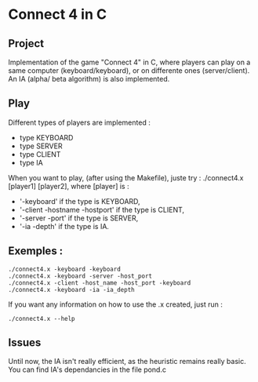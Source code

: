 Connect 4 in C
===============
Project
---------------

Implementation of the game "Connect 4" in C, where players can play on a same computer (keyboard/keyboard), or on differente ones (server/client). An IA (alpha/
beta algorithm) is also implemented.

Play
--------------

Different types of players are implemented : 

* type KEYBOARD
* type SERVER
* type CLIENT
* type IA

When you want to play, (after using the Makefile), juste try : ./connect4.x [player1] [player2], where [player] is :

* '-keyboard' if the type is KEYBOARD,
* '-client -hostname -hostport' if the type is CLIENT,
* '-server -port' if the type is SERVER,
* '-ia -depth' if the type is IA.

Exemples : 
-------------

	./connect4.x -keyboard -keyboard
	./connect4.x -keyboard -server -host_port
	./connect4.x -client -host_name -host_port -keyboard
	./connect4.x -keyboard -ia -ia_depth

If you want any information on how to use the .x created, just run :

	./connect4.x --help


Issues
-------------

Until now, the IA isn't really efficient, as the heuristic remains really basic. You can find IA's dependancies in the file pond.c
